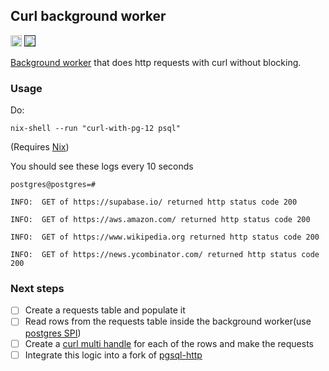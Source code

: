 ## Curl background worker
<p>

<a href="https://github.com/supabase/pg_curl_worker/actions"><img src="https://github.com/supabase/pg_curl_worker/actions/workflows/main.yml/badge.svg" alt="Tests" height="18"></a>
<a href=""><img src="https://img.shields.io/badge/postgresql-12+-blue.svg" alt="PostgreSQL version" height="18"></a>

</p>



[Background worker](https://www.postgresql.org/docs/current/bgworker.html) that does http requests with curl without blocking.

### Usage

Do:

```shell
nix-shell --run "curl-with-pg-12 psql"
```

(Requires [Nix](https://nixos.org/download.html#nix-quick-install))

You should see these logs every 10 seconds

```
postgres@postgres=#

INFO:  GET of https://supabase.io/ returned http status code 200

INFO:  GET of https://aws.amazon.com/ returned http status code 200

INFO:  GET of https://www.wikipedia.org returned http status code 200

INFO:  GET of https://news.ycombinator.com/ returned http status code 200
```

### Next steps

- [ ] Create a requests table and populate it
- [ ] Read rows from the requests table inside the background worker(use [postgres SPI](https://www.postgresql.org/docs/current/spi.html))
- [ ] Create a [curl multi handle](https://curl.se/libcurl/c/curl_multi_add_handle.html) for each of the rows and make the requests
- [ ] Integrate this logic into a fork of [pgsql-http](https://github.com/pramsey/pgsql-http/)
